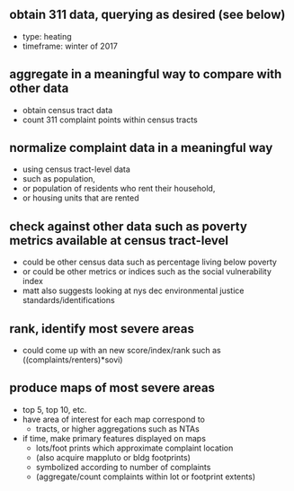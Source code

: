 
## obtain 311 data, querying as desired (see below)
* type: heating
* timeframe: winter of 2017

## aggregate in a meaningful way to compare with other data
* obtain census tract data
* count 311 complaint points within census tracts

## normalize complaint data in a meaningful way 
* using census tract-level data
* such as population, 
* or population of residents who rent their household,
* or housing units that are rented

## check against other data such as poverty metrics available at census tract-level
* could be other census data such as percentage living below poverty
* or could be other metrics or indices such as the social vulnerability index
* matt also suggests looking at nys dec environmental justice standards/identifications

## rank, identify most severe areas
* could come up with an new score/index/rank such as ((complaints/renters)*sovi)

## produce maps of most severe areas
* top 5, top 10, etc.
* have area of interest for each map correspond to
  * tracts, or higher aggregations such as NTAs
* if time, make primary features displayed on maps
  * lots/foot prints which approximate complaint location
  * (also acquire mappluto or bldg footprints)
  * symbolized according to number of complaints
  * (aggregate/count complaints within lot or footprint extents)
